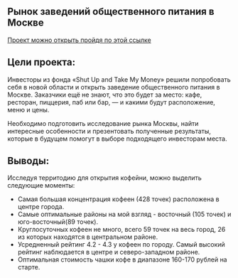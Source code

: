 ## Рынок заведений общественного питания в Москве
[Проект можно открыть пройдя по этой ссылке](https://github.com/KittyCorpsegrinder/Yandex_Practicum/blob/main/Market_of_catering_establishments_in_Moscow/Market%20of%20catering%20establishments%20in%20Moscow.ipynb)

## Цели проекта:
Инвесторы из фонда «Shut Up and Take My Money» решили попробовать себя в новой области и открыть заведение общественного питания в Москве. Заказчики ещё не знают, что это будет за место: кафе, ресторан, пиццерия, паб или бар, — и какими будут расположение, меню и цены.

Необходимо подготовить исследование рынка Москвы, найти интересные особенности и презентовать полученные результаты, которые в будущем помогут в выборе подходящего инвесторам места.

## Выводы:
Исследуя территодию для открытия кофейни, можно выделить следующие моменты:
    
* Самая большая концентрация кофеен (428 точек) расположена в центре города. 
* Самые оптимальные районы на мой взгляд - восточный (105 точек) и юго-восточный(89 точек).
* Круглосуточных кофеен не много, всего 59 точек на весь город, 26 из которых находятся в центральном районе.
* Усредненный рейтинг 4.2 - 4.3 у кофеен по городу. Самый высокий рейтинг наблюдается в центре и северо-западном районе.
* Оптимальная стоимость чашки кофе в диапазоне 160-170 рублей на старте.

